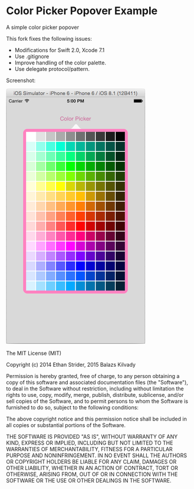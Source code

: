 Color Picker Popover Example
============

A simple color picker popover

This fork fixes the following issues:
- Modifications for Swift 2.0, Xcode 7.1
- Use .gitignore
- Improve handling of the color palette.
- Use delegate protocol/pattern.


Screenshot:

![alt text](colorPicker.png "Image Picker Screenshot")

The MIT License (MIT)

Copyright (c) 2014 Ethan Strider, 2015 Balazs Kilvady

Permission is hereby granted, free of charge, to any person obtaining a copy
of this software and associated documentation files (the "Software"), to deal
in the Software without restriction, including without limitation the rights
to use, copy, modify, merge, publish, distribute, sublicense, and/or sell
copies of the Software, and to permit persons to whom the Software is
furnished to do so, subject to the following conditions:

The above copyright notice and this permission notice shall be included in
all copies or substantial portions of the Software.

THE SOFTWARE IS PROVIDED "AS IS", WITHOUT WARRANTY OF ANY KIND, EXPRESS OR
IMPLIED, INCLUDING BUT NOT LIMITED TO THE WARRANTIES OF MERCHANTABILITY,
FITNESS FOR A PARTICULAR PURPOSE AND NONINFRINGEMENT. IN NO EVENT SHALL THE
AUTHORS OR COPYRIGHT HOLDERS BE LIABLE FOR ANY CLAIM, DAMAGES OR OTHER
LIABILITY, WHETHER IN AN ACTION OF CONTRACT, TORT OR OTHERWISE, ARISING FROM,
OUT OF OR IN CONNECTION WITH THE SOFTWARE OR THE USE OR OTHER DEALINGS IN
THE SOFTWARE.
